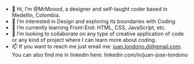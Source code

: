 - 👋 Hi, I’m @MrMoood, a designer and self-taught coder based in Medellín, Colombia.
- 👀 I’m interested in Design and exploring its boundaries with Coding
- 🌱 I’m currently learning Front-End: HTML, CSS, JavaScript, etc.
- 💞️ I’m looking to collaborate on any type of creative application of code or any kind of project where I can learn more about coding.
- 📫 If you want to reach me just email me: juan.londono.di@gmail.com. You can also find me in linkedin here: linkedin.com/in/juan-jose-londono

<!---
MrMoood/MrMoood is a ✨ special ✨ repository because its `README.md` (this file) appears on your GitHub profile.
You can click the Preview link to take a look at your changes.
--->
